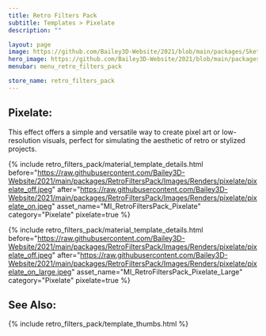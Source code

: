 ```yaml
---
title: Retro Filters Pack
subtitle: Templates > Pixelate
description: ""

layout: page
image: https://github.com/Bailey3D-Website/2021/blob/main/packages/SketchIt/banner.png?raw=true
hero_image: https://github.com/Bailey3D-Website/2021/blob/main/packages/RetroFiltersPack/Images/Gallery/gallery_retro_game_console.jpg?raw=true
menubar: menu_retro_filters_pack

store_name: retro_filters_pack
---
```

## **Pixelate:**
<section id="pixelate"/>

This effect offers a simple and versatile way to create pixel art or low-resolution visuals, perfect for simulating the aesthetic of retro or stylized projects.

{% include retro_filters_pack/material_template_details.html
    before="https://raw.githubusercontent.com/Bailey3D-Website/2021/main/packages/RetroFiltersPack/Images/Renders/pixelate/pixelate_off.jpeg"
    after="https://raw.githubusercontent.com/Bailey3D-Website/2021/main/packages/RetroFiltersPack/Images/Renders/pixelate/pixelate_on.jpeg"
    asset_name="MI_RetroFiltersPack_Pixelate"
    category="Pixelate"
    pixelate=true
%}

{% include retro_filters_pack/material_template_details.html
    before="https://raw.githubusercontent.com/Bailey3D-Website/2021/main/packages/RetroFiltersPack/Images/Renders/pixelate/pixelate_off.jpeg"
    after="https://raw.githubusercontent.com/Bailey3D-Website/2021/main/packages/RetroFiltersPack/Images/Renders/pixelate/pixelate_on_large.jpeg"
    asset_name="MI_RetroFiltersPack_Pixelate_Large"
    category="Pixelate"
    pixelate=true
%}

## **See Also:**

{% include retro_filters_pack/template_thumbs.html %}